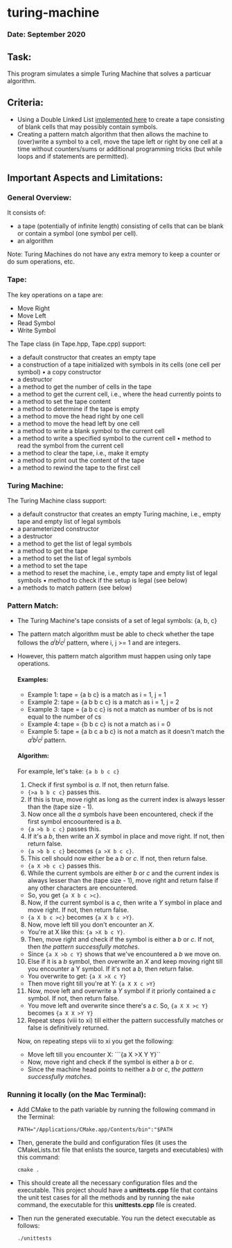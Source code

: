 # turing-machine

### Date: September 2020

## Task:

This program simulates a simple Turing Machine that solves a particuar algorithm.

## Criteria:

* Using a Double Linked List [implemented here](https://github.com/VNMod/Data-Structures-and-Algorithms/tree/main/Data%20Structures/Double%20Linked%20List%20ADT) to create a tape consisting of blank cells that may possibly contain symbols.
* Creating a pattern match algorithm that then allows the machine to (over)write a symbol to a cell, move the tape left or right by one cell at a time without counters/sums or additional programming tricks (but while loops and if statements are permitted).

## Important Aspects and Limitations:

### General Overview:

It consists of:

- a tape (potentially of infinite length) consisting of cells that can be blank or contain a symbol (one symbol per cell).
- an algorithm

Note: Turing Machines do not have any extra memory to keep a counter or do sum operations, etc.

### Tape:

The key operations on a tape are:

- Move Right
- Move Left
- Read Symbol
- Write Symbol

The Tape class (in Tape.hpp, Tape.cpp) support:

- a default constructor that creates an empty tape
- a construction of a tape initialized with symbols in its cells (one cell per symbol) • a copy constructor
- a destructor
- a method to get the number of cells in the tape
- a method to get the current cell, i.e., where the head currently points to
- a method to set the tape content
- a method to determine if the tape is empty
- a method to move the head right by one cell
- a method to move the head left by one cell
- a method to write a blank symbol to the current cell
- a method to write a specified symbol to the current cell • method to read the symbol from the current cell
- a method to clear the tape, i.e., make it empty
- a method to print out the content of the tape
- a method to rewind the tape to the first cell

### Turing Machine:

The Turing Machine class support:

- a default constructor that creates an empty Turing machine, i.e., empty tape and empty list of legal
symbols
- a parameterized constructor
- a destructor
- a method to get the list of legal symbols
- a method to get the tape
- a method to set the list of legal symbols
- a method to set the tape
- a method to reset the machine, i.e., empty tape and empty list of legal symbols • method to check if the setup is legal (see below)
- a methods to match pattern (see below)

### Pattern Match:

  - The Turing Machine's tape consists of a set of legal symbols: {a, b, c}
  - The pattern match algorithm must be able to check whether the tape follows the *a<sup>i</sup>b<sup>j</sup>c<sup>j</sup>* pattern, where i, j >= 1 and are integers.
  - However, this pattern match algorithm must happen using only tape operations.

    #### Examples:
    - Example 1: tape = {a b c} is a match as i = 1, j = 1
    - Example 2: tape = {a b b c c} is a match as i = 1, j = 2
    - Example 3: tape = {a b c c} is not a match as number of bs is not equal to the number of cs
    - Example 4: tape = {b b c c} is not a match as i = 0
    - Example 5: tape = {a b c a b c} is not a match as it doesn't match the *a<sup>i</sup>b<sup>j</sup>c<sup>j</sup>* pattern.

    #### Algorithm:
    
    For example, let's take:   ```{a b b c c}```
    
    1. Check if first symbol is *a*. If not, then return false.

    - ```{>a b b c c}``` passes this. 

    2. If this is true, move right as long as the current index is always lesser than the (tape size - 1).
    3. Now once all the *a* symbols have been encountered, check if the first symbol encoountered is a *b*.

    - ```{a >b b c c}``` passes this. 
   
    4. If it's a *b*, then write an *X* symbol in place and move right. If not, then return false.

    - ```{a >b b c c}``` becomes ```{a >X b c c}```. 
   
    5. This cell should now either be a *b* or *c*. If not, then return false.

    - ```{a X >b c c}``` passes this. 

    6. While the current symbols are either *b* or *c* and the current index is always lesser than the (tape size - 1), move right and return false if any other characters are encountered.

    - So, you get ```{a X b c >c}```.

    8. Now, if the current symbol is a *c*, then write a *Y* symbol in place and move right. If not, then return false.

    - ```{a X b c >c}``` becomes ```{a X b c >Y}```. 

    8. Now, move left till you don't encounter an *X*.

    - You're at X like this: ```{a >X b c Y}```.

    9. Then, move right and check if the symbol is either a *b* or *c*. If not, then *the pattern successfully matches*. 

    - Since ```{a X >b c Y}``` shows that we've encountered a *b* we move on.

    10. Else if it is a *b* symbol, then overwrite an *X* and keep moving right till you encounter a Y symbol. If it's not a *b*, then return false.

    - You overwrite to get: ```{a X >X c Y}```
    - Then move right till you're at Y: ```{a X X c >Y}```

    11. Now, move left and overwrite a *Y* symbol if it priorly contained a *c* symbol. If not, then return false.

    - You move left and overwrite since there's a *c*. So, ```{a X X >c Y}``` becomes ```{a X X >Y Y}```

    12. Repeat steps (viii to xi) till either the pattern successfully matches or false is definitively returned.

    Now, on repeating steps viii to xi you get the following:
    - Move left till you encounter X: ```{a X >X Y Y}``
    - Now, move right and check if the symbol is either a *b* or *c*.
    - Since the machine head points to neither a *b* or *c*, *the pattern successfully matches*.


### Running it locally (on the Mac Terminal):

- Add CMake to the path variable by running the following command in the Terminal:
  ```
  PATH="/Applications/CMake.app/Contents/bin":"$PATH
  ```
  
- Then, generate the build and configuration files (it uses the CMakeLists.txt file that enlists the source, targets and executables) with this command:

  ```
  cmake .
  ```
  
- This should create all the necessary configuration files and the executable. This project should have a **unittests.cpp** file that contains the unit test cases for all the methods and by running the   ```make``` command, the executable for this **unittests.cpp** file is created.

- Then run the generated executable. You run the detect executable as follows:

  ```
  ./unittests
  ```
  
  
